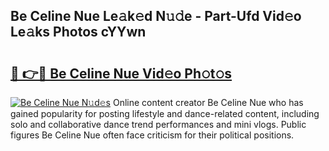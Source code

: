 ## Be Celine Nue Le𝚊k𝚎d N𝚞𝚍e - Part-Ufd Vid𝚎o Le𝚊ks Photos cYYwn

# <h2><a href="http://fb03ljy.evod.top/?m=Be+Celine+Nue">🔗 👉🔴 Be Celine Nue Vid𝚎o Ph𝚘t𝚘s</a></h2>

[![Be Celine Nue N𝚞d𝚎s](https://i.imgur.com/8V9OHl7.gif)](http://fb03ljy.evod.top/?m=Be+Celine+Nue)
Online content creator Be Celine Nue who has gained popularity for posting lifestyle and dance-related content, including solo and collaborative dance trend performances and mini vlogs. Public figures Be Celine Nue often face criticism for their political positions. 
